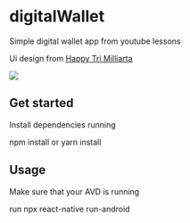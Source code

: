# digitalWallet
Simple digital wallet app from youtube lessons

Ui design from <a href="https://dribbble.com/milliarta">Happy Tri Milliarta</a>

<img src="https://cdn.dribbble.com/users/4208985/screenshots/9730914/media/4fe6988cd1619ff96e1d3dee6f7e7c55.png?compress=1&resize=1000x750" />

## Get started

Install dependencies running

npm install or yarn install

## Usage

Make sure that your AVD is running

run npx react-native run-android
